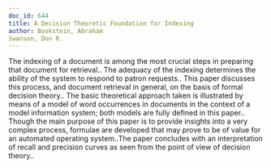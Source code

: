 ```yaml
---
doc_id: 644
title: A Decision Theoretic Foundation for Indexing
author: Bookstein, Abraham
Swanson, Don R.
---
```


The indexing of a document is among the most crucial steps in preparing that 
document for retrieval.. The adequacy of the indexing determines the ability of 
the system to respond to patron requests.. This paper discusses this process,
and document retrieval in general, on the basis of formal decision theory.. The
basic theoretical approach taken is illustrated by means of a model of word 
occurrences in documents in the context of a model information system; both 
models are fully defined in this paper.. Though the main purpose of this paper
is to provide insights into a very complex process, formulae are developed that 
may prove to be of value for an automated operating system..The paper concludes
with an interpretation of recall and precision curves as seen from the point of 
view of decision theory..